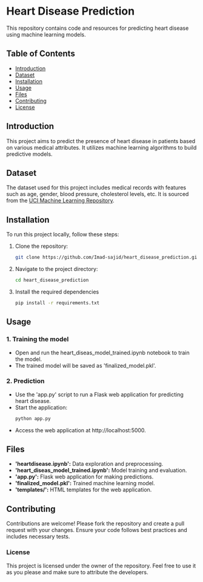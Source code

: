 # Heart Disease Prediction

This repository contains code and resources for predicting heart disease using machine learning models.

## Table of Contents
- [Introduction](#introduction)
- [Dataset](#dataset)
- [Installation](#installation)
- [Usage](#usage)
- [Files](#files)
- [Contributing](#contributing)
- [License](#license)

## Introduction
This project aims to predict the presence of heart disease in patients based on various medical attributes. It utilizes machine learning algorithms to build predictive models.

## Dataset
The dataset used for this project includes medical records with features such as age, gender, blood pressure, cholesterol levels, etc. It is sourced from the [UCI Machine Learning Repository](https://archive.ics.uci.edu/ml/datasets/Heart+Disease).

## Installation
To run this project locally, follow these steps:
1. Clone the repository:
   ```bash
   git clone https://github.com/Imad-sajid/heart_disease_prediction.git
2. Navigate to the project directory:
   ```bash
   cd heart_disease_prediction
3. Install the required dependencies
   ```bash
   pip install -r requirements.txt
## Usage
### 1. Training the model
   - Open and run the heart_diseas_model_trained.ipynb notebook to train the model.
   - The trained model will be saved as 'finalized_model.pkl'.
### 2. Prediction
   - Use the 'app.py' script to run a Flask web application for predicting heart disease.
   - Start the application:
     ```bash
     python app.py
   - Access the web application at http://localhost:5000.


## Files
- **'heartdisease.ipynb':** Data exploration and preprocessing.
- **'heart_diseas_model_trained.ipynb':** Model training and evaluation.
- **'app.py':** Flask web application for making predictions.
- **'finalized_model.pkl':** Trained machine learning model.
- **'templates/':** HTML templates for the web application.

## Contributing
Contributions are welcome! Please fork the repository and create a pull request with your changes. Ensure your code follows best practices and includes necessary tests.

### License
This project is licensed under the owner of the repository. Feel free to use it as you please and make sure to attribute the developers.
